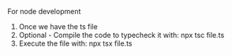For node development
1. Once we have the ts file
2. Optional - Compile the code to typecheck it with: npx tsc file.ts
3. Execute the file with: npx tsx file.ts 
